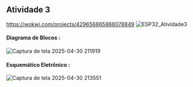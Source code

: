 ## Atividade 3
https://wokwi.com/projects/429656865888078849
![ESP32_Atividade3](https://github.com/user-attachments/assets/05145434-76c4-4580-bb17-b3bb1219e5ba)

#### Diagrama de Blocos :

![Captura de tela 2025-04-30 211919](https://github.com/user-attachments/assets/575c8df8-b5d3-4dda-8b08-3538cdbd315c)

#### Esquemático Eletrônico :

![Captura de tela 2025-04-30 213551](https://github.com/user-attachments/assets/a77b984f-cce5-4c87-8f26-5f8fbc23a9e5)
